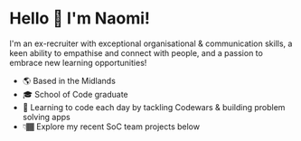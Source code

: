 # Hello 👋 I'm Naomi!

I'm an ex-recruiter with exceptional organisational & communication skills, a keen ability to empathise and connect with people, and a passion to embrace new learning opportunities!  

- 🌎 Based in the Midlands 
- 🎓 School of Code graduate 
- 🧠 Learning to code each day by tackling Codewars & building problem solving apps
- 👇🏾 Explore my recent SoC team projects below

